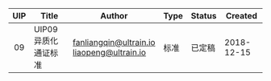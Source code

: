 | UIP | Title | Author | Type | Status | Created |
|:----:| ---- | ---- | ---- | ---- | ---- |
|09|UIP09异质化通证标准|fanliangqin@ultrain.io<br>liaopeng@ultrain.io|标准|已定稿|2018-12-15|

